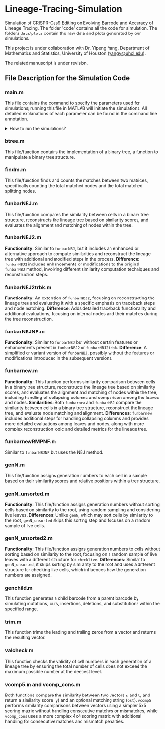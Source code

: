 # Lineage-Tracing-Simulation

Simulation of CRISPR-Cas9 Editing on Evolving Barcode and Accuracy of Lineage Tracing. The folder 'code' contains all the code for simulation. The folders `data/plots` contain the raw data and plots generated by our simulations.

This project is under collaboration with Dr. Yipeng Yang, Department of Mathematics and Statistics, University of Houston (yangy@uhcl.edu).

The related manuscript is under revision.

## File Description for the Simulation Code

### main.m
This file contains the command to specify the parameters used for simulations; running this file in MATLAB will initiate the simulations. All detailed explanations of each parameter can be found in the command line annotation.

<details>
<summary>How to run the simulations?</summary>
<br>
1. Please put all code files in the same folder to run the program.
2. Please run main.m to start this program.
3. The first portion in main.m is on parameter setting. 
4. The second portion in main.m is on simulation of single barcode. funbarnew ñ RMP method; funbarnewRMPNF - RMPNF method; funbarNBJ ñ NBJ method; funbarNBJNF ñ NBJNF method. Calculated lineage accuracy is stored in the corresponding vector ëaccuracy***.í When a certain method is used, please make sure to display the correct vector.
5. The third portion in main.m is on simulation of two barcodes. funbarNBJ2 ñ NBJ method; funbarNBJ2trbk ñ NBJNF method. This portion requires one more parameter ñ propmi - which stands for proportion of match on individual barcode.
6. One may modify second or third portion to run a method for several times at once. The following is an example to run RMP method for 10 times:


mcit = 10; % Monte Carlo simulation iteration number

accuracyRMP = zeros(mcit,2);  
 
for i = 1:mcit

	[accuracyRMP(i,1), accuracyRMP(i,2)]=funbarnew(n,it,propm,ss,mupb,ins_sub,lgdelprob,divp,clive, pulse, trbk); % RMP method

end

disp('RMP - Accuracy of all internal nodes');
        accuracyRMP(:,1)

disp('RMP - Accuracy of all dividing nodes');
        accuracyRMP(:,2)
</details>

### btree.m
This file/function contains the implementation of a binary tree, a function to manipulate a binary tree structure.

### findm.m
This file/function finds and counts the matches between two matrices, specifically counting the total matched nodes and the total matched splitting nodes.

### funbarNBJ.m
This file/function compares the similarity between cells in a binary tree structure, reconstructs the lineage tree based on similarity scores, and evaluates the alignment and matching of nodes within the tree.

### funbarNBJ2.m
**Functionality**: Similar to `funbarNBJ`, but it includes an enhanced or alternative approach to compute similarities and reconstruct the lineage tree with additional and modified steps in the process.
**Difference**: `funbarNBJ2` includes enhancements or modifications to the original `funbarNBJ` method, involving different similarity computation techniques and reconstruction steps.

### funbarNBJ2trbk.m
**Functionality**: An extension of `funbarNBJ2`, focusing on reconstructing the lineage tree and evaluating it with a specific emphasis on traceback steps and node matching.
**Difference**: Adds detailed traceback functionality and additional evaluations, focusing on internal nodes and their matches during the tree reconstruction.

### funbarNBJNF.m
**Functionality**: Similar to `funbarNBJ` but without certain features or enhancements present in `funbarNBJ2` or `funbarNBJ2trbk`.
**Difference**: A simplified or variant version of `funbarNBJ`, possibly without the features or modifications introduced in the subsequent versions.

### funbarnew.m
**Functionality**: This function performs similarity comparison between cells in a binary tree structure, reconstructs the lineage tree based on similarity scores, and evaluates the alignment and matching of nodes within the tree, including handling of collapsing columns and comparison among the leaves and nodes.
**Similarities**: Both `funbarnew` and `funbarNBJ` compare the similarity between cells in a binary tree structure, reconstruct the lineage tree, and evaluate node matching and alignment.
**Differences**: `funbarnew` includes additional steps for handling collapsing columns and provides more detailed evaluations among leaves and nodes, along with more complex reconstruction logic and detailed metrics for the lineage tree.

### funbarnewRMPNF.m
Similar to `funbarNBJNF` but uses the NBJ method.

### genN.m
This file/function assigns generation numbers to each cell in a sample based on their similarity scores and relative positions within a tree structure.

### genN_unsorted.m
**Functionality**: This file/function assigns generation numbers without sorting cells based on similarity to the root, using random sampling and considering live leaves.
**Differences**: Unlike `genN`, which may sort cells by similarity to the root, `genN_unsorted` skips this sorting step and focuses on a random sample of live cells.

### genN_unsorted2.m
**Functionality**: This file/function assigns generation numbers to cells without sorting based on similarity to the root, focusing on a random sample of live leaves with a different structure for `checklive`.
**Differences**: Similar to `genN_unsorted`, it skips sorting by similarity to the root and uses a different structure for checking live cells, which influences how the generation numbers are assigned.

### genchild.m
This function generates a child barcode from a parent barcode by simulating mutations, cuts, insertions, deletions, and substitutions within the specified range.

### trim.m
This function trims the leading and trailing zeros from a vector and returns the resulting vector.

### valcheck.m
This function checks the validity of cell numbers in each generation of a lineage tree by ensuring the total number of cells does not exceed the maximum possible number at the deepest level.

### vcomp5.m and vcomp_cons.m
Both functions compare the similarity between two vectors `s` and `t`, and return a similarity score (`y`) and an optional matching string (`ost`). `vcomp5` performs similarity comparisons between vectors using a simpler 5x5 scoring matrix without handling consecutive matches or mismatches, while `vcomp_cons` uses a more complex 4x4 scoring matrix with additional handling for consecutive matches and mismatch penalties.
